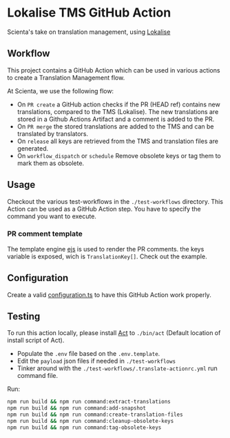 # Lokalise TMS GitHub Action
Scienta's take on translation management, using [Lokalise](https://lokalise.com/)

## Workflow
This project contains a GitHub Action which can be used in various actions to create a Translation Management flow.

At Scienta, we use the following flow:
- On `PR create` a GitHub action checks if the PR (HEAD ref) contains new translations, compared to the TMS (Lokalise). The new translations are stored in a Github Actions Artifact and a comment is added to the PR.
- On `PR merge` the stored translations are added to the TMS and can be translated by translators.
- On `release` all keys are retrieved from the TMS and translation files are generated.
- On `workflow_dispatch` or `schedule` Remove obsolete keys or tag them to mark them as obsolete.

## Usage
Checkout the various test-workflows in the `./test-workflows` directory. This Action can be used as a GitHub Action step. You have to specify the command you want to execute.

### PR comment template
The template engine [ejs](https://www.npmjs.com/package/ejs) is used to render the PR comments. the keys variable is exposed, wich is `TranslationKey[]`. Check out the example.


## Configuration
Create a valid [configuration.ts](src%2Flib%2Fconfiguration%2Fconfiguration.ts) to have this GitHub Action work properly.

## Testing
To run this action locally, please install [Act](https://github.com/nektos/act) to `./bin/act` (Default location of install script of Act).

- Populate the `.env` file based on the `.env.template`.
- Edit the `payload` json files if needed in `./test-workflows`
- Tinker around with the `./test-workflows/.translate-actionrc.yml` run command file.

Run:
```bash
npm run build && npm run command:extract-translations
npm run build && npm run command:add-snapshot
npm run build && npm run command:create-translation-files
npm run build && npm run command:cleanup-obsolete-keys
npm run build && npm run command:tag-obsolete-keys
```

